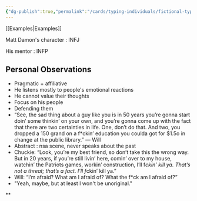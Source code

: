 ```yaml
---
{"dg-publish":true,"permalink":"/cards/typing-individuals/fictional-typed/movies/drama/good-will-hunting/","created":"2022-12-23T05:30:34.100+01:00","updated":"2023-01-14T00:48:13.470+01:00"}
---
```


[[Examples\|Examples]]

Matt Damon's character : INFJ

His mentor : INFP 

## Personal Observations

-   Pragmatic + affiliative
-   He listens mostly to people's emotional reactions
-   He cannot value their thoughts
-   Focus on his people
-   Defending them  
-   “See, the sad thing about a guy like you is in 50 years you’re gonna start doin’ some thinkin’ on your own, and you’re gonna come up with the fact that there are two certainties in life. One, don’t do that. And two, you dropped a 150 grand on a f*ckin’ education you coulda got for $1.5o in change at the public library.” — Will  
-   Abstract : nsa scene, never speaks about the past  
-   Chuckie: “Look, you’re my best friend, so don’t take this the wrong way. But in 20 years, if you’re still livin’ here, comin’ over to my house, watchin’ the Patriots games, workin’ construction, I’ll f*ckin’ kill ya. That’s not a threat; that’s a fact. I’ll f*ckin’ kill ya.”  
-   Will: “I’m afraid? What am I afraid of? What the f*ck am I afraid of?”  
-   "Yeah, maybe, but at least I won't be unoriginal."
    

**